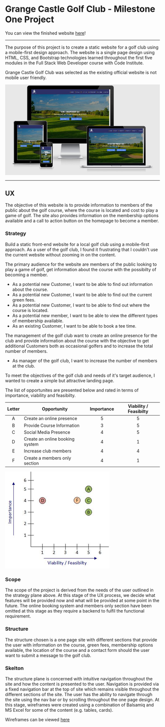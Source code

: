 # Grange Castle Golf Club - Milestone One Project

You can view the finished website [here](https://lawlessxd.github.io/golf-club/index.html)!

***

The purpose of this project is to create a static website for a golf club using a mobile-first design approach. The website is a single page design using HTML, CSS, and Bootstrap technologies learned throughout the first five modules in the Full Stack Web Developer course with Code Institute.

Grange Castle Golf Club was selected as the existing official website is not mobile user friendly.  

![Am I Responsive Image](https://github.com/LawlessXD/golf-club/blob/master/assets/images/AmIResponsive.JPG "Am I Responsive")

***

## UX

The objective of this website is to provide information to members of the public about the golf course, where the course is located and cost to play a game of golf. The site also provides information on the membership options available and a call to action button on the homepage to become a member.

### Strategy

Build a static front-end website for a local golf club using a mobile-first approach. As a user of the golf club, I found it frustrating that I couldn't use the current website without zooming in on the content. 

The primary audience for the website are members of the public looking to play a game of golf, get information about the course with the possibilty of becoming a member. 
- As a potential new Customer, I want to be able to find out information about the course.
- As a potential new Customer, I want to be able to find out the current green fees.
- As a potential new Customer, I want to be able to find out where the course is located.
- As a potential new member, I want to be able to view the different types of membership available.
- As an existing Customer, I want to be able to book a tee time.

The management of the golf club want to create an online presence for the club and provide information about the course with the objective to get additional Customers both as occasional golfers and to increase the total number of members.  
- As manager of the golf club, I want to increase the number of members at the club.

To meet the objectives of the golf club and needs of it's target audience, I wanted to create a simple but attractive landing page.

The list of opportunites are presented below and rated in terms of importance, viability and feasibilty.

Letter|Opportunity    |   Importance     |    Viability / Feasibilty|
:----:|---------------|:----------------:|:------------------------:|
A|Create an online presence  |5|5|
B|Provide Course Information  |3|5|
C|Social Media Presence  |4|5|
D|Create an online booking system  |4|1|
E|Increase club members  |4|4|
F|Create a members only section    |4|1|

![Feasiblity Matrix](https://github.com/LawlessXD/golf-club/blob/master/assets/images/feasibility-matrix.jpg "Feasiblity Matrix")
### Scope

The scope of the project is derived from the needs of the user outlined in the strategy plane above. At this stage of the UX process, we decide what features will be provided now and what will be provided at some point in the future. The online booking system and members only section have been omitted at this stage as they require a backend to fulfil the functional requirement.

### Structure

The structure chosen is a one page site with different sections that provide the user with information on the course, green fees, membership options available, the location of the course and a contact form should the user want to submit a message to the golf club.

### Skelton 

The structure plane is concerned with intuitive navigation throughout the site and how the content is presented to the user. Navigation is provided via a fixed navigation bar at the top of site which remains visible throughout the different sections of the site. The user has the ability to navigate through the site using the nav bar or by scrolling throughout the one page design. At this stage, wireframes were created using a combination of Balsamiq and MS Excel for some of the content (e.g. tables, cards). 

Wireframes can be viewed [here](https://lawlessxd.github.io/golf-club/assets/wireframes/golfclubwireframes.pdf "Wireframes")